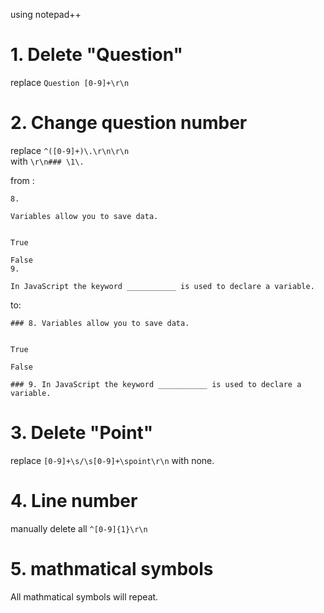 using notepad++

# 1. Delete "Question"

replace ```Question [0-9]+\r\n```   


# 2. Change question number

replace ```^([0-9]+)\.\r\n\r\n```   
with ```\r\n### \1\. ```



from :
```
8.

Variables allow you to save data.


True

False
9.

In JavaScript the keyword ___________ is used to declare a variable.
```
to:

```
### 8. Variables allow you to save data.


True

False

### 9. In JavaScript the keyword ___________ is used to declare a variable.
```


# 3. Delete "Point"
replace ```[0-9]+\s/\s[0-9]+\spoint\r\n``` with none.


# 4. Line number 

manually delete all ```^[0-9]{1}\r\n```

# 5. mathmatical symbols

All mathmatical symbols will repeat.
